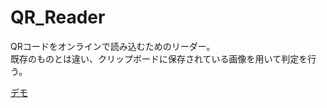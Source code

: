# QR_Reader

QRコードをオンラインで読み込むためのリーダー。  
既存のものとは違い、クリップボードに保存されている画像を用いて判定を行う。  

[デモ](https://sisi0808.github.io/qr_reader/)

